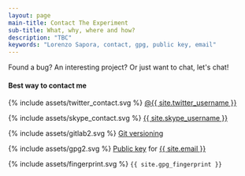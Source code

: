 ```yaml
---
layout: page
main-title: Contact The Experiment
sub-title: What, why, where and how?
description: "TBC"
keywords: "Lorenzo Sapora, contact, gpg, public key, email"
---
```


Found a bug? An interesting project? Or just want to chat, let's chat!

#### Best way to contact me

<p>{% include assets/twitter_contact.svg %} <a href="https://twitter.com/{{ site.twitter_username }}" title="Twitter">@{{ site.twitter_username }}</a></p>

<p>{% include assets/skype_contact.svg %} <a href="skype:{{ site.skype_username }}?chat" title="Skype">{{ site.skype_username }}</a></p>

<p>{% include assets/gitlab2.svg %} <a href="{{ site.url }}/git/" title="Gitlab">Git versioning</a></p>

<p>{% include assets/gpg2.svg %} <a href="{{ site.url }}{{ site.gpg_publickey }}" title="GPG Public key">Public key</a> for <a href="mailto:{{ site.email }}">{{ site.email }}</a></p>

<p>{% include assets/fingerprint.svg %} <code>{{ site.gpg_fingerprint }}</code></p>

